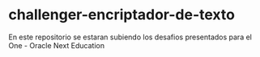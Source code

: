 # challenger-encriptador-de-texto
En este repositorio se estaran subiendo los desafios presentados para el One - Oracle Next Education

